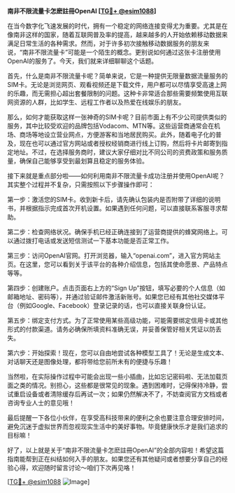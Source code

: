**南非不限流量卡怎麽註冊OpenAI [[TG💪+ @esim1088](https://t.me/s/esim1088)]**

在当今数字化飞速发展的时代，拥有一个稳定的网络连接变得尤为重要。尤其是在像南非这样的国家，随着互联网普及率的提高，越来越多的人开始依赖移动数据来满足日常生活的各种需求。然而，对于许多初次接触移动数据服务的朋友来说，“南非不限流量卡”可能是一个陌生的概念。更别说如何通过这张卡注册使用OpenAI的服务了。今天，我们就来详细聊聊这个话题。

首先，什么是南非不限流量卡呢？简单来说，它是一种提供无限量数据流量服务的SIM卡。无论是浏览网页、观看视频还是下载文件，用户都可以尽情享受高速上网的乐趣，而无需担心超出套餐限制的问题。这种卡非常适合那些需要频繁使用互联网资源的人群，比如学生、远程工作者以及热爱在线娱乐的朋友。

那么，如何才能获取这样一张神奇的SIM卡呢？目前市面上有不少公司提供类似的服务，其中比较受欢迎的品牌包括Vodacom、MTN等。这些运营商通常会在机场、商场等地设立营业网点，方便游客和当地居民购买。此外，随着电子化的普及，现在也可以通过官方网站或者授权经销商进行线上订购，然后将卡片邮寄到指定地址。不过，在选择服务商时，建议大家仔细对比不同公司的资费政策和服务质量，确保自己能够享受到最划算且稳定的服务体验。

接下来就是重点部分啦——如何利用南非不限流量卡成功注册并使用OpenAI呢？其实整个过程并不复杂，只需按照以下步骤操作即可：

第一步：激活您的SIM卡。收到新卡后，请先确认包装内是否附带了详细的说明书，并根据指示完成首次开机设置。如果遇到任何问题，可以直接联系客服寻求帮助。

第二步：检查网络状况。确保手机已经正确连接到了运营商提供的蜂窝网络上。可以通过拨打电话或发送短信测试一下基本功能是否正常工作。

第三步：访问OpenAI官网。打开浏览器，输入“openai.com”，进入官方网站主页。在这里，您可以看到关于该平台的各种介绍信息，包括其使命愿景、产品特点等等。

第四步：创建账户。点击页面右上方的“Sign Up”按钮，填写必要的个人信息（如邮箱地址、密码等），并通过验证邮件激活新账号。如果您已经有其他社交媒体平台（例如Google、Facebook）登录记录的话，也可以直接关联身份认证。

第五步：绑定支付方式。为了正常使用某些高级功能，可能需要绑定信用卡或其他形式的付款渠道。请务必确保所填资料准确无误，并妥善保管好相关凭证以防丢失。

第六步：开始探索！现在，您可以自由地尝试各种模型工具了！无论是生成文本、对话聊天还是图像处理，都将带给您前所未有的便捷与乐趣！

当然啦，在实际操作过程中可能会出现一些小插曲，比如忘记密码啦、无法加载页面之类的情况。别担心，这些都是很常见的现象。遇到困难时，记得保持冷静，尝试重启设备或者清除缓存后再试一次；如果仍然解决不了，不妨查阅官方文档或者咨询专业人士的意见哦！

最后提醒一下各位小伙伴，在享受高科技带来的便利之余也要注意合理安排时间，避免沉迷于虚拟世界而忽视现实生活中的美好事物。毕竟健康快乐才是我们追求的目标嘛！

好了，以上就是关于“南非不限流量卡怎麽註冊OpenAI”的全部内容啦！希望这篇指南能帮到正在纠结如何入手的朋友。如果您还有其他疑问或者想要分享自己的经验心得，欢迎随时留言讨论～咱们下次再见咯！

[[TG💪+ @esim1088](https://t.me/s/esim1088) ![Image](https://i.postimg.cc/4NQfJmqS/Snipaste-2025-05-13-00-14-12.png)]